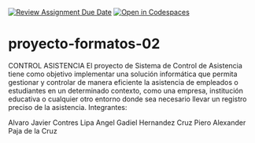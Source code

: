 [![Review Assignment Due Date](https://classroom.github.com/assets/deadline-readme-button-22041afd0340ce965d47ae6ef1cefeee28c7c493a6346c4f15d667ab976d596c.svg)](https://classroom.github.com/a/-i7BWR5S)
[![Open in Codespaces](https://classroom.github.com/assets/launch-codespace-2972f46106e565e64193e422d61a12cf1da4916b45550586e14ef0a7c637dd04.svg)](https://classroom.github.com/open-in-codespaces?assignment_repo_id=17274511)
# proyecto-formatos-02

CONTROL ASISTENCIA
El proyecto de Sistema de Control de Asistencia tiene como objetivo implementar una solución informática que permita gestionar y controlar de manera eficiente la asistencia de empleados o estudiantes en un determinado contexto, como una empresa, institución educativa o cualquier otro entorno donde sea necesario llevar un registro preciso de la asistencia. Integrantes:

Alvaro Javier Contres Lipa
Angel Gadiel Hernandez Cruz
Piero Alexander Paja de la Cruz